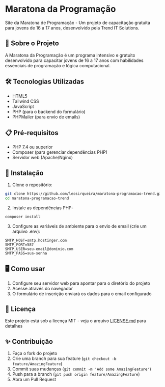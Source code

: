 # Maratona da Programação

Site da Maratona de Programação - Um projeto de capacitação gratuita para jovens de 16 a 17 anos, desenvolvido pela Trend IT Solutions.

## 🚀 Sobre o Projeto

A Maratona da Programação é um programa intensivo e gratuito desenvolvido para capacitar jovens de 16 a 17 anos com habilidades essenciais de programação e lógica computacional.

## 🛠️ Tecnologias Utilizadas

- HTML5
- Tailwind CSS
- JavaScript
- PHP (para o backend do formulário)
- PHPMailer (para envio de emails)

## 📋 Pré-requisitos

- PHP 7.4 ou superior
- Composer (para gerenciar dependências PHP)
- Servidor web (Apache/Nginx)

## 🔧 Instalação

1. Clone o repositório:
```bash
git clone https://github.com/leosirqueira/maratona-programacao-trend.git
cd maratona-programacao-trend
```

2. Instale as dependências PHP:
```bash
composer install
```

3. Configure as variáveis de ambiente para o envio de email (crie um arquivo .env):
```env
SMTP_HOST=smtp.hostinger.com
SMTP_PORT=587
SMTP_USER=seu-email@dominio.com
SMTP_PASS=sua-senha
```

## 🖥️ Como usar

1. Configure seu servidor web para apontar para o diretório do projeto
2. Acesse através do navegador
3. O formulário de inscrição enviará os dados para o email configurado

## 📄 Licença

Este projeto está sob a licença MIT - veja o arquivo [LICENSE.md](LICENSE.md) para detalhes

## ✨ Contribuição

1. Faça o fork do projeto
2. Crie uma branch para sua feature (`git checkout -b feature/AmazingFeature`)
3. Commit suas mudanças (`git commit -m 'Add some AmazingFeature'`)
4. Push para a branch (`git push origin feature/AmazingFeature`)
5. Abra um Pull Request